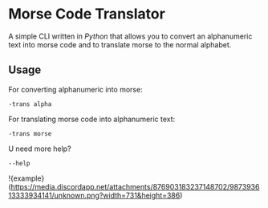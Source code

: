 # Morse Code Translator
A simple CLI written in *Python* that allows you to convert an alphanumeric text into morse code and to translate morse to the normal alphabet. 

## Usage 
For converting alphanumeric into morse:
```
-trans alpha 
```

For translating morse code into alphanumeric text:
```
-trans morse
``` 

U need more help? 
```
--help
```

!{example}(https://media.discordapp.net/attachments/876903183237148702/987393613333934141/unknown.png?width=731&height=386)